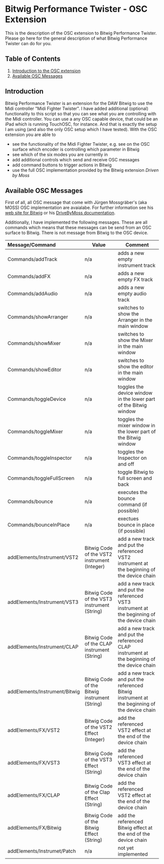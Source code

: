 # Bitwig Performance Twister - OSC Extension<!-- omit in toc -->

This is the description of the OSC extension to Bitwig Performance Twister. Please go here for the general description of what Bitwig Performance Twister can do for you. 
  

## Table of Contents <!-- omit in toc -->
1. [Introduction to the OSC extension](#introduction)
1. [Available OSC Messages](#available-osc-messages)

## Introduction
Bitwig Performance Twister is an extension for the DAW Bitwig to use the Midi controller "Midi Fighter Twister". I have added additional (optional) functionality to this script so 
that you can see what you are controlling with the Midi controller. You can use a any OSC capable device, that could be an iPad which is running TouchOSC, for instance. And that is 
exactly the setup I am using (and also the only OSC setup which I have tested). 
With the OSC extension you are able to 
* see the functionality of the Midi Fighter Twister, e.g. see on the OSC surface which encoder is controlling which parameter in Bitwig
* see which of the six modes you are currently in
* add additional controls which send and receive OSC messages
* add command buttons to trigger actions in Bitwig
* use the full OSC implementation provided by the Bitwig extension *Driven by Moss* 


## Available OSC Messages
First of all, all OSC message that come with Jürgen Mossgräber's (aka MOSS) OSC implementation are avaialabe. For further information see his [web site for Bitwig](https://www.mossgrabers.de/Software/Bitwig/Bitwig.html) or his [DriveByMoss documentation](https://github.com/git-moss/DrivenByMoss/blob/master/DrivenByMoss-Manual.pdf). 

Additionally, I have implemented the following messages. These are all commands which means that these messages can be send from an OSC surface to Bitwig. There is not message from Bitwig to the OSC device.  


| Message/Command                  | Value                                        | Comment                                                                                         | 
|:---------------------------------|----------------------------------------------|-------------------------------------------------------------------------------------------------|
|Commands/addTrack                 | n/a                                          | adds a new empty instrument track                                                               |
|Commands/addFX                    | n/a                                          | adds a new empty FX track                                                                       |
|Commands/addAudio                 | n/a                                          | adds a new empty audio track                                                                    |
|Commands/showArranger             | n/a                                          | switches to show the Arranger in the main window                                                |
|Commands/showMixer                | n/a                                          | switches to show the Mixer in the main window                                                   |
|Commands/showEditor               | n/a                                          | switches to show the editor in the main window                                                  |
|Commands/toggleDevice             | n/a                                          | toggles the device window in the lower part of the Bitwig window                                |
|Commands/toggleMixer              | n/a                                          | toggles the mixer window in the lower part of the Bitwig window                                 |
|Commands/toggleInspector          | n/a                                          | toggles the Inspector on and off                                                                |
|Commands/toggleFullScreen         | n/a                                          | toggle Bitwig to full screen and back                                                           |
|Commands/bounce                   | n/a                                          | executes the bounce command (if possible)                                                       |
|Commands/bounceInPlace            | n/a                                          | exectues bounce in place (if possible)                                                          |
|addElements/Instrument/VST2       | Bitwig Code of the VST2 instrument (Integer) | add a new track and put the referenced VST2 instrument at the beginning of the device chain     |
|addElements/Instrument/VST3       | Bitwig Code of the VST3 instrument (String)  | add a new track and put the referenced VST3 instrument at the beginning of the device chain     |
|addElements/Instrument/CLAP       |  Bitwig Code of the CLAP instrument (String)  | add a new track and put the referenced CLAP instrument at the beginning of the device chain    |
|addElements/Instrument/Bitwig     |  Bitwig Code of the Bitwig instrument (String)  | add a new track and put the referenced Bitwig instrument at the beginning of the device chain    |
|addElements/FX/VST2               | Bitwig Code of the VST2 Effect (Integer)    | add the referenced VST2 effect at the end  of the device chain                                      |
|addElements/FX/VST3               | Bitwig Code of the VST3 Effect (String)  | add the referenced VST3 effect at the end  of the device chain                                      |
|addElements/FX/CLAP              | Bitwig Code of the Clap Effect (String)  | add the referenced VST2 effect at the end  of the device chain                                      |
|addElements/FX/Bitwig              | Bitwig Code of the Bitwig Effect (String)  | add the referenced Bitwig effect at the end  of the device chain                                      |
|addElements/Instrumet/Patch        | n/a  | not yet implemented                                      |

